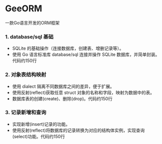 # GeeORM
一款Go语言开发的ORM框架

### 1. database/sql 基础
- SQLite 的基础操作（连接数据库，创建表、增删记录等）。 
- 使用 Go 语言标准库 database/sql 连接并操作 SQLite 数据库，并简单封装。代码约150行

### 2. 对象表结构映射

- 使用 dialect 隔离不同数据库之间的差异，便于扩展。
- 使用反射(reflect)获取任意 struct 对象的名称和字段，映射为数据中的表。
- 数据库表的创建(create)、删除(drop)。代码约150行

### 3. 记录新增和查询

- 实现新增(insert)记录的功能。
- 使用反射(reflect)将数据库的记录转换为对应的结构体实例，实现查询(select)功能。代码约150行
